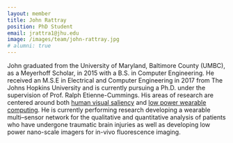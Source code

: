 ```yaml
---
layout: member
title: John Rattray
position: PhD Student
email: jrattra1@jhu.edu
image: /images/team/john-rattray.jpg
# alumni: true
---
```


John graduated from the University of Maryland, Baltimore County (UMBC), as a Meyerhoff Scholar, in 2015 with a B.S. in Computer Engineering. He received an M.S.E in Electrical and Computer Engineering in 2017 from The Johns Hopkins University and is currently pursuing a Ph.D. under the supervision of Prof. Ralph Etienne-Cummings. His areas of research are centered around both [human visual saliency](/research/spike-based-saliency) and [low power wearable computing](/research/wearable-sensors). He is currently performing research developing a wearable multi–sensor network for the qualitative and quantitative analysis of patients who have undergone traumatic brain injuries as well as developing low power nano-scale imagers for in-vivo  fluorescence imaging.
